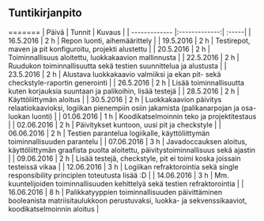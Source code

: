 ## Tuntikirjanpito

=======
| Päivä        | Tunnit           | Kuvaus  |
| ------------- |:-------------:| :-----|
| 16.5.2016 | 2 h | Repon luonti, aihemäärittely |
| 19.5.2016 | 2 h | Testirepot, maven ja pit konfiguroitu, projekti alustettu |
| 20.5.2016 | 2 h | Toiminnallisuus aloitettu, luokkakaavion mallinnusta |
| 22.5.2016 | 2 h | Ruudukon toiminnallisuutta sekä testien suunnittelua ja alustusta |
| 23.5.2016 | 2 h | Alustava luokkakaavio valmiiksi ja ekan pit- sekä checkstyle-raportin generointi |
| 26.5.2016 | 2 h | Lisää toiminnallisuutta kuten korjauksia suuntaan ja palikoihin, lisää testejä |
| 28.5.2016 | 2 h | Käyttöliittymän aloitus |
| 30.5.2016 | 2 h | Luokkakaavion päivitys relaatiokaavioksi, logiikan pienempiin osiin jakamista (palikanarpojan ja osa-luokan luonti) |
| 01.06.2016 | 1 h | Koodikatselmoinnin teko ja projektitestaus |
| 02.06.2016 | 2 h | Päivitykset kuntoon, uusi pit ja checkstyle |
| 06.06.2016 | 2 h | Testien parantelua logiikalle, käyttöliittymän toiminnallisuuden parantelu |
| 07.06.2016 | 3 h | Javadoccauksen aloitus, käyttöliittymän graafista puolta aloitettu, päivitystoiminnallisuus sekä ajastin |
| 09.06.2016 | 2 h | Lisää testejä, checkstyle, pit ei toimi koska joissain testeissä vikaa |
| 12.06.2016 | 3 h | Logiikan refraktorointia sekä single responsibility principlen toteutusta lisää :D |
| 14.06.2016 | 3 h | Mm. kuuntelijoiden toiminnallisuuden kehittelyä sekä testien refraktorointia |
| 16.06.2016 | 8 h | Palikkatyyppien toiminnallisuuden päivittäminen booleanista matriisitaulukkoon perustuvaksi, luokka- ja sekvenssikaaviot, koodikatselmoinnin aloitus |

